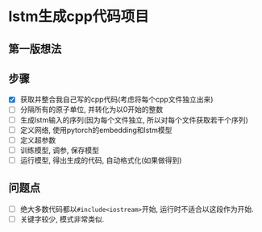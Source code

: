 # lstm生成cpp代码项目

## 第一版想法

## 步骤
 - [x] 获取并整合我自己写的cpp代码(考虑将每个cpp文件独立出来)
 - [ ] 分隔所有的原子单位, 并转化为以0开始的整数
 - [ ] 生成lstm输入的序列(因为每个文件独立, 所以对每个文件获取若干个序列)
 - [ ] 定义网络, 使用pytorch的embedding和lstm模型
 - [ ] 定义超参数
 - [ ] 训练模型, 调参, 保存模型
 - [ ] 运行模型, 得出生成的代码, 自动格式化(如果做得到)

## 问题点
 - [ ] 绝大多数代码都以`#include<iostream>`开始, 运行时不适合以这段作为开始.
 - [ ] 关键字较少, 模式非常类似.
